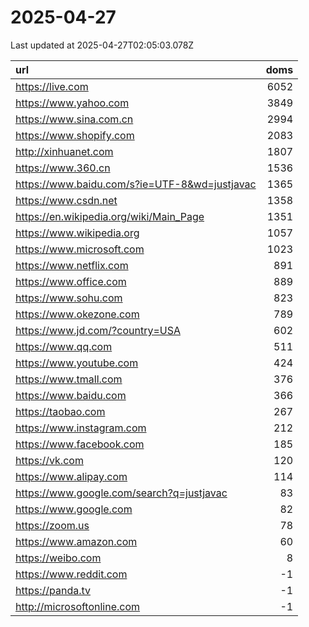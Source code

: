 # 2025-04-27

<!-- BEGIN -->
Last updated at 2025-04-27T02:05:03.078Z

url | doms
:- | -:
https://live.com | 6052
https://www.yahoo.com | 3849
https://www.sina.com.cn | 2994
https://www.shopify.com | 2083
http://xinhuanet.com | 1807
https://www.360.cn | 1536
https://www.baidu.com/s?ie=UTF-8&wd=justjavac | 1365
https://www.csdn.net | 1358
https://en.wikipedia.org/wiki/Main_Page | 1351
https://www.wikipedia.org | 1057
https://www.microsoft.com | 1023
https://www.netflix.com | 891
https://www.office.com | 889
https://www.sohu.com | 823
https://www.okezone.com | 789
https://www.jd.com/?country=USA | 602
https://www.qq.com | 511
https://www.youtube.com | 424
https://www.tmall.com | 376
https://www.baidu.com | 366
https://taobao.com | 267
https://www.instagram.com | 212
https://www.facebook.com | 185
https://vk.com | 120
https://www.alipay.com | 114
https://www.google.com/search?q=justjavac | 83
https://www.google.com | 82
https://zoom.us | 78
https://www.amazon.com | 60
https://weibo.com | 8
https://www.reddit.com | -1
https://panda.tv | -1
http://microsoftonline.com | -1
<!-- END -->

